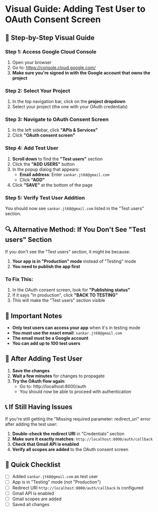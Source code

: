 # Visual Guide: Adding Test User to OAuth Consent Screen

## 🎯 **Step-by-Step Visual Guide**

### **Step 1: Access Google Cloud Console**

1. Open your browser
2. Go to: https://console.cloud.google.com/
3. **Make sure you're signed in with the Google account that owns the project**

### **Step 2: Select Your Project**

1. In the top navigation bar, click on the **project dropdown**
2. Select your project (the one with your OAuth credentials)

### **Step 3: Navigate to OAuth Consent Screen**

1. In the left sidebar, click **"APIs & Services"**
2. Click **"OAuth consent screen"**

### **Step 4: Add Test User**

1. **Scroll down** to find the **"Test users"** section
2. Click the **"ADD USERS"** button
3. In the popup dialog that appears:
   - **Email address**: Enter `sankar.jt68@gmail.com`
   - Click **"ADD"**
4. Click **"SAVE"** at the bottom of the page

### **Step 5: Verify Test User Addition**

You should now see `sankar.jt68@gmail.com` listed in the "Test users" section.

## 🔍 **Alternative Method: If You Don't See "Test users" Section**

If you don't see the "Test users" section, it might be because:

1. **Your app is in "Production" mode** instead of "Testing" mode
2. **You need to publish the app first**

### **To Fix This:**

1. In the OAuth consent screen, look for **"Publishing status"**
2. If it says "In production", click **"BACK TO TESTING"**
3. This will make the "Test users" section visible

## 🚨 **Important Notes**

- **Only test users can access your app** when it's in testing mode
- **You must use the exact email**: `sankar.jt68@gmail.com`
- **The email must be a Google account**
- **You can add up to 100 test users**

## 🔧 **After Adding Test User**

1. **Save the changes**
2. **Wait a few minutes** for changes to propagate
3. **Try the OAuth flow again**:
   - Go to: http://localhost:8000/auth
   - You should now be able to proceed with authentication

## 📞 **If Still Having Issues**

If you're still getting the "Missing required parameter: redirect_uri" error after adding the test user:

1. **Double-check the redirect URI** in "Credentials" section
2. **Make sure it exactly matches**: `http://localhost:8000/auth/callback`
3. **Check that Gmail API is enabled**
4. **Verify all scopes are added** to the OAuth consent screen

## 🎯 **Quick Checklist**

- [ ] Added `sankar.jt68@gmail.com` as test user
- [ ] App is in "Testing" mode (not "Production")
- [ ] Redirect URI `http://localhost:8000/auth/callback` is configured
- [ ] Gmail API is enabled
- [ ] Gmail scopes are added
- [ ] Saved all changes
